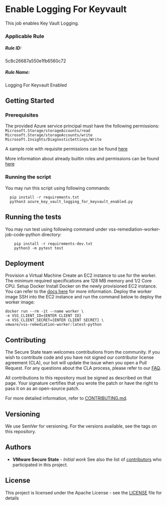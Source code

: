 # Enable Logging For Keyvault

This job enables Key Vault Logging.

### Applicable Rule

##### Rule ID:
5c8c26687a550e1fb6560c72

##### Rule Name:
Logging For Keyvault Enabled

## Getting Started
### Prerequisites
The provided Azure service principal must have the following permissions:
`Microsoft.Storage/storageAccounts/read`
`Microsoft.Storage/storageAccounts/write`
`Microsoft.Insights/DiagnosticSettings/Write`

A sample role with requisite permissions can be found [here](minimum_permissions.json)

More information about already builtin roles and permissions can be found [here](https://docs.microsoft.com/en-us/azure/role-based-access-control/built-in-roles)

### Running the script
You may run this script using following commands:

```shell script
  pip install -r requirements.txt
  python3 azure_key_vault_logging_for_keyvault_enabled.py
```
## Running the tests
You may run test using following command under vss-remediation-worker-job-code-python directory:

```shell script
    pip install -r requirements-dev.txt
    python3 -m pytest test
```
## Deployment
Provision a Virtual Machine Create an EC2 instance to use for the worker. The minimum required specifications are 128 MB memory and 1/2 Core CPU.
Setup Docker Install Docker on the newly provisioned EC2 instance. You can refer to the [docs here](https://docs.aws.amazon.com/AmazonECS/latest/developerguide/docker-basics.html) for more information.
Deploy the worker image SSH into the EC2 instance and run the command below to deploy the worker image:
  ```shell script
  docker run --rm -it --name worker \
  -e VSS_CLIENT_ID={ENTER CLIENT ID}
  -e VSS_CLIENT_SECRET={ENTER CLIENT SECRET} \
  vmware/vss-remediation-worker:latest-python
  ```
## Contributing
The Secure State team welcomes contributions from the community. If you wish to contribute code and you have not signed our contributor license agreement (CLA), our bot will update the issue when you open a Pull Request. For any questions about the CLA process, please refer to our [FAQ](https://cla.vmware.com/faq).

All contributions to this repository must be signed as described on that page. Your signature certifies that you wrote the patch or have the right to pass it on as an open-source patch.

For more detailed information, refer to [CONTRIBUTING.md](../../../CONTRIBUTING.md).
## Versioning
We use SemVer for versioning. For the versions available, see the tags on this repository.

## Authors
* **VMware Secure State** - *Initial work*
See also the list of [contributors](https://github.com/vmware-samples/secure-state-remediation-jobs/graphs/contributors) who participated in this project.

## License
This project is licensed under the Apache License - see the [LICENSE](https://github.com/vmware-samples/secure-state-remediation-jobs/blob/master/LICENSE.txt) file for details
